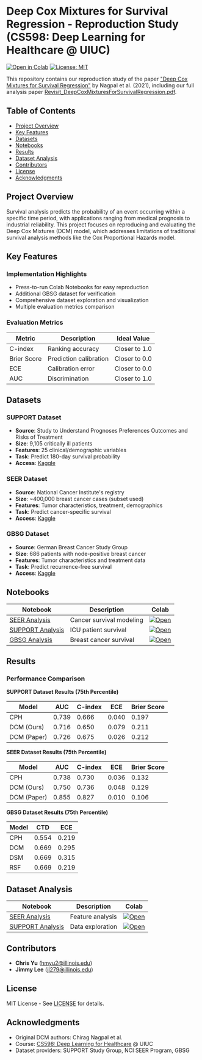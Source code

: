 # Deep Cox Mixtures for Survival Regression - Reproduction Study (CS598: Deep Learning for Healthcare @ UIUC)

[![Open in Colab](https://colab.research.google.com/assets/colab-badge.svg)](https://colab.research.google.com/github/chrisyu-uiuc/cs598dl4h-deepcoxmixtures/)
[![License: MIT](https://img.shields.io/badge/License-MIT-yellow.svg)](https://opensource.org/licenses/MIT)

This repository contains our reproduction study of the paper ["Deep Cox Mixtures for Survival Regression"](https://arxiv.org/abs/2101.06536) by Nagpal et al. (2021), including our full analysis paper [Revisit_DeepCoxMixturesForSurvivalRegression.pdf](Revisit_DeepCoxMixturesForSurvivalRegression.pdf).

## Table of Contents
- [Project Overview](#project-overview)
- [Key Features](#key-features)
- [Datasets](#datasets)
- [Notebooks](#notebooks)
- [Results](#results)
- [Dataset Analysis](#dataset-analysis)
- [Contributors](#contributors)
- [License](#license)
- [Acknowledgments](#acknowledgments)

## Project Overview

Survival analysis predicts the probability of an event occurring within a specific time period, with applications ranging from medical prognosis to industrial reliability. This project focuses on reproducing and evaluating the Deep Cox Mixtures (DCM) model, which addresses limitations of traditional survival analysis methods like the Cox Proportional Hazards model.

## Key Features

### Implementation Highlights
- Press-to-run Colab Notebooks for easy reproduction
- Additional GBSG dataset for verification
- Comprehensive dataset exploration and visualization
- Multiple evaluation metrics comparison

### Evaluation Metrics
| Metric | Description | Ideal Value |
|--------|------------|------------|
| C-index | Ranking accuracy | Closer to 1.0 |
| Brier Score | Prediction calibration | Closer to 0.0 |
| ECE | Calibration error | Closer to 0.0 |
| AUC | Discrimination | Closer to 1.0 |

## Datasets

### SUPPORT Dataset
- ​**Source**: Study to Understand Prognoses Preferences Outcomes and Risks of Treatment
- ​**Size**: 9,105 critically ill patients
- ​**Features**: 25 clinical/demographic variables
- ​**Task**: Predict 180-day survival probability
- ​**Access**: [Kaggle](https://www.kaggle.com/datasets/joebeachcapital/support2)

### SEER Dataset
- ​**Source**: National Cancer Institute's registry
- ​**Size**: ~400,000 breast cancer cases (subset used)
- ​**Features**: Tumor characteristics, treatment, demographics
- ​**Task**: Predict cancer-specific survival
- ​**Access**: [Kaggle](https://www.kaggle.com/datasets/sujithmandala/seer-breast-cancer-data)

### GBSG Dataset
- ​**Source**: German Breast Cancer Study Group
- ​**Size**: 686 patients with node-positive breast cancer
- ​**Features**: Tumor characteristics and treatment data
- ​**Task**: Predict recurrence-free survival
- ​**Access**: [Kaggle](https://www.kaggle.com/datasets/ibrahimsoyturk/breast-cancer-german-study-group)

## Notebooks

| Notebook | Description | Colab |
|----------|-------------|-------|
| [SEER Analysis](598DL4H_DCM_CV_Example_Code_SEER.ipynb) | Cancer survival modeling | [![Open](https://colab.research.google.com/assets/colab-badge.svg)](https://colab.research.google.com/github/chrisyu-uiuc/cs598dl4h-deepcoxmixtures/blob/main/598DL4H_DCM_CV_Example_Code_SEER.ipynb) |
| [SUPPORT Analysis](598DL4H_DCM_CV_Example_Code_SUPPORT.ipynb) | ICU patient survival | [![Open](https://colab.research.google.com/assets/colab-badge.svg)](https://colab.research.google.com/github/chrisyu-uiuc/cs598dl4h-deepcoxmixtures/blob/main/598DL4H_DCM_CV_Example_Code_SUPPORT.ipynb) |
| [GBSG Analysis](598DL4H_DCM_CV_Example_Code_GBSG.ipynb) | Breast cancer survival | [![Open](https://colab.research.google.com/assets/colab-badge.svg)](https://colab.research.google.com/github/chrisyu-uiuc/cs598dl4h-deepcoxmixtures/blob/main/598DL4H_DCM_CV_Example_Code_GBSG.ipynb) |

## Results

### Performance Comparison

​**SUPPORT Dataset Results  (75th Percentile)**​

| Model       | AUC   | C-index | ECE   | Brier Score |
|-------------|-------|---------|-------|-------------|
| CPH         | 0.739 | 0.666   | 0.040 | 0.197       |
| DCM (Ours)  | 0.716 | 0.650   | 0.079 | 0.211       |
| DCM (Paper) | 0.726 | 0.675   | 0.026 | 0.212       |

​**SEER Dataset Results  (75th Percentile)**​

| Model       | AUC   | C-index | ECE   | Brier Score |
|-------------|-------|---------|-------|-------------|
| CPH         | 0.738 | 0.730   | 0.036 | 0.132       |
| DCM (Ours)  | 0.750 | 0.736   | 0.048 | 0.129       |
| DCM (Paper) | 0.855 | 0.827   | 0.010 | 0.106       |

​**GBSG Dataset Results (75th Percentile)​**​

| Model | CTD  | ECE  |
|-------|---------|---------|
| CPH   | 0.554   | 0.219   |
| DCM   | 0.669   | 0.295   |
| DSM   | 0.669   | 0.315   |
| RSF   | 0.669   | 0.219   |

## Dataset Analysis

| Notebook | Description | Colab |
|----------|-------------|-------|
| [SEER Analysis](598DL4H_DCM_CV_Example_Code_SEER_Analysis.ipynb) | Feature analysis | [![Open](https://colab.research.google.com/assets/colab-badge.svg)](https://colab.research.google.com/github/chrisyu-uiuc/cs598dl4h-deepcoxmixtures/blob/main/598DL4H_DCM_CV_Example_Code_SEER_Analysis.ipynb) |
| [SUPPORT Analysis](598DL4H_DCM_CV_Example_Code_SUPPORT_Analysis.ipynb) | Data exploration | [![Open](https://colab.research.google.com/assets/colab-badge.svg)](https://colab.research.google.com/github/chrisyu-uiuc/cs598dl4h-deepcoxmixtures/blob/main/598DL4H_DCM_CV_Example_Code_SUPPORT_Analysis.ipynb) |

## Contributors

- ​**Chris Yu**​ ([hmyu2@illinois.edu](mailto:hmyu2@illinois.edu))
- ​**Jimmy Lee**​ ([jl279@illinois.edu](mailto:jl279@illinois.edu))

## License

MIT License - See [LICENSE](LICENSE) for details.

## Acknowledgments

- Original DCM authors: Chirag Nagpal et al.
- Course: [CS598: Deep Learning for Healthcare](https://sunlab.org/) @ UIUC
- Dataset providers: SUPPORT Study Group, NCI SEER Program, GBSG